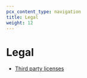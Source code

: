 ```yaml
---
pcx_content_type: navigation
title: Legal
weight: 12
---
```


# Legal

* [Third party licenses](/magic-wan/legal/3rdparty/)
